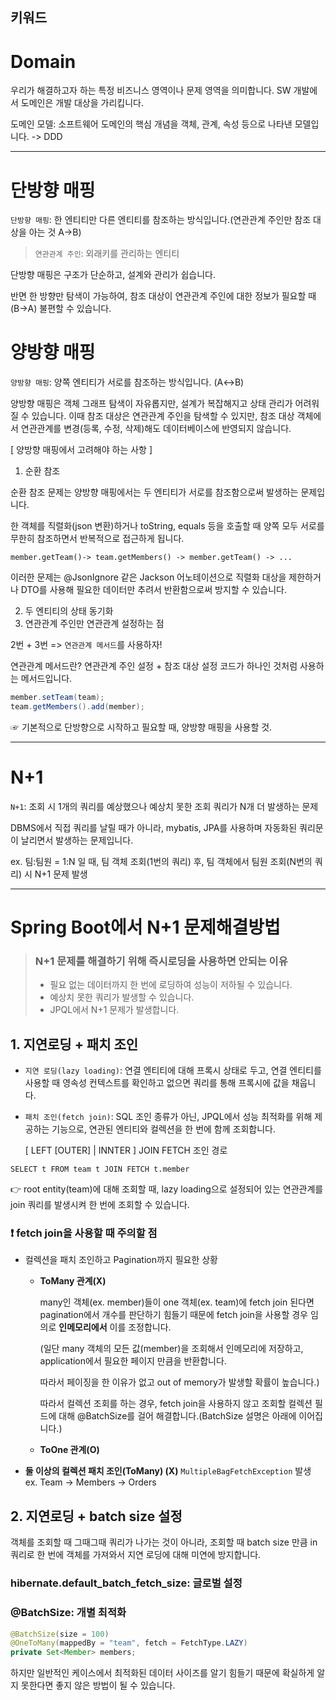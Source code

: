 ## 키워드

# Domain
우리가 해결하고자 하는 특정 비즈니스 영역이나 문제 영역을 의미합니다. SW 개발에서 도메인은 개발 대상을 가리킵니다.

도메인 모델: 소프트웨어 도메인의 핵심 개념을 객체, 관계, 속성 등으로 나타낸 모델입니다. -> DDD
***
# 단방향 매핑
`단방향 매핑`: 한 엔티티만 다른 엔티티를 참조하는 방식입니다.(연관관계 주인만 참조 대상을 아는 것 A→B)
> `연관관계 주인`: 외래키를 관리하는 엔티티

단방향 매핑은 구조가 단순하고, 설계와 관리가 쉽습니다. 

반면 한 방향만 탐색이 가능하여, 참조 대상이 연관관계 주인에 대한 정보가 필요할 때(B→A) 불편할 수 있습니다.

# 양방향 매핑
`양방향 매핑`: 양쪽 엔티티가 서로를 참조하는 방식입니다. (A↔B)

양방향 매핑은 객체 그래프 탐색이 자유롭지만, 설계가 복잡해지고 상태 관리가 어려워질 수 있습니다.
이때 참조 대상은 연관관계 주인을 탐색할 수 있지만, 참조 대상 객체에서 연관관계를 변경(등록, 수정, 삭제)해도 데이터베이스에 반영되지 않습니다.

[ 양방향 매핑에서 고려해야 하는 사항 ]
1. 순환 참조

순환 참조 문제는 양방향 매핑에서는 두 엔티티가 서로를 참조함으로써 발생하는 문제입니다.

한 객체를 직렬화(json 변환)하거나 toString, equals 등을 호출할 때 양쪽 모두 서로를 무한히 참조하면서 반복적으로 접근하게 됩니다.
```text
member.getTeam()-> team.getMembers() -> member.getTeam() -> ...
```

이러한 문제는 @JsonIgnore 같은 Jackson 어노테이션으로 직렬화 대상을 제한하거나 DTO를 사용해 필요한 데이터만 추려서 반환함으로써 방지할 수 있습니다.


2. 두 엔티티의 상태 동기화 
3. 연관관계 주인만 연관관계 설정하는 점

2번 + 3번 => `연관관계 메서드`를 사용하자!

연관관계 메서드란? 연관관계 주인 설정 + 참조 대상 설정 코드가 하나인 것처럼 사용하는 메서드입니다.
```java
member.setTeam(team);
team.getMembers().add(member);
```

☞ 기본적으로 단방향으로 시작하고 필요할 때, 양방향 매핑을 사용할 것.
***
# N+1
`N+1`: 조회 시 1개의 쿼리를 예상했으나 예상치 못한 조회 쿼리가 N개 더 발생하는 문제

DBMS에서 직접 쿼리를 날릴 때가 아니라,
mybatis, JPA를 사용하며 자동화된 쿼리문이 날리면서 발생하는 문제입니다.

ex. 팀:팀원 = 1:N 일 때, 팀 객체 조회(1번의 쿼리) 후, 팀 객체에서 팀원 조회(N번의 쿼리) 시 N+1 문제 발생

***
# Spring Boot에서 N+1 문제해결방법
> ### N+1 문제를 해결하기 위해 즉시로딩을 사용하면 안되는 이유
> - 필요 없는 데이터까지 한 번에 로딩하여 성능이 저하될 수 있습니다.
> - 예상치 못한 쿼리가 발생할 수 있습니다.
> - JPQL에서 N+1 문제가 발생합니다.
>
## 1. 지연로딩 + 패치 조인
- `지연 로딩(lazy loading)`: 연결 엔티티에 대해 프록시 상태로 두고, 연결 엔티티를 사용할 때 영속성 컨텍스트를 확인하고 없으면 쿼리를 통해 프록시에 값을 채웁니다.
- `패치 조인(fetch join)`: SQL 조인 종류가 아닌, JPQL에서 성능 최적화를 위해 제공하는 기능으로, 연관된 엔티티와 컬렉션을 한 번에 함께 조회합니다.

  [ LEFT [OUTER] | INNTER ] JOIN FETCH 조인 경로

```jpaql
SELECT t FROM team t JOIN FETCH t.member
```
👉 root entity(team)에 대해 조회할 때, lazy loading으로 설정되어 있는 연관관계를 join 쿼리를 발생시켜 한 번에 조회할 수 있습니다.

### ❗ fetch join을 사용할 때 주의할 점
- 컬렉션을 패치 조인하고 Pagination까지 필요한 상황
    - **ToMany 관계(X)**

      many인 객체(ex. member)들이 one 객체(ex. team)에 fetch join 된다면 pagination에서 개수를 판단하기 힘들기 때문에 fetch join을 사용할 경우 임의로 **인메모리에서** 이를 조정합니다.

      (일단 many 객체의 모든 값(member)을 조회해서 인메모리에 저장하고, application에서 필요한 페이지 만큼을 반환합니다.

      따라서 페이징을 한 이유가 없고 out of memory가 발생할 확률이 높습니다.)

      따라서 컬렉션 조회를 하는 경우, fetch join을 사용하지 않고 조회할 컬렉션 필드에 대해 @BatchSize를 걸어 해결합니다.(BatchSize 설명은 아래에 이어집니다.)

    - **ToOne 관계(O)**
- **둘 이상의 컬렉션 패치 조인(ToMany) (X)**
  `MultipleBagFetchException` 발생 ex. Team -> Members -> Orders

## 2. 지연로딩 + batch size 설정
객체를 조회할 때 그때그때 쿼리가 나가는 것이 아니라, 조회할 때 batch size 만큼 in 쿼리로 한 번에 객체를 가져와서 지연 로딩에 대해 미연에 방지합니다.
### hibernate.default_batch_fetch_size: 글로벌 설정
### @BatchSize: 개별 최적화
```java
@BatchSize(size = 100)
@OneToMany(mappedBy = "team", fetch = FetchType.LAZY)
private Set<Member> members;
```

하지만 일반적인 케이스에서 최적화된 데이터 사이즈를 알기 힘들기 때문에 확실하게 알지 못한다면 좋지 않은 방법이 될 수 있습니다.